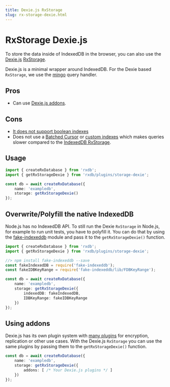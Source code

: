 ```yaml
---
title: Dexie.js RxStorage
slug: rx-storage-dexie.html
---
```


# RxStorage Dexie.js

To store the data inside of IndexedDB in the browser, you can also use the [Dexie.js](https://github.com/dexie/Dexie.js) [RxStorage](./rx-storage.md).

Dexie.js is a minimal wrapper around IndexedDB.
For the Dexie based `RxStorage`, we use the [mingo](https://github.com/kofrasa/mingo) query handler.

## Pros 
  - Can use [Dexie.js addons](https://dexie.org/docs/Tutorial/Building-Addons).

## Cons
  - [It does not support boolean indexes](#boolean-index)
  - Does not use a [Batched Cursor](./slow-indexeddb.md#batched-cursor) or [custom indexes](./slow-indexeddb.md#custom-indexes) which makes queries slower compared to the [IndexedDB RxStorage](./rx-storage-indexeddb.md).

## Usage

```ts
import { createRxDatabase } from 'rxdb';
import { getRxStorageDexie } from 'rxdb/plugins/storage-dexie';

const db = await createRxDatabase({
    name: 'exampledb',
    storage: getRxStorageDexie()
});
```


## Overwrite/Polyfill the native IndexedDB

Node.js has no IndexedDB API. To still run the Dexie `RxStorage` in Node.js, for example to run unit tests, you have to polyfill it.
You can do that by using the [fake-indexeddb](https://github.com/dumbmatter/fakeIndexedDB) module and pass it to the `getRxStorageDexie()` function.

```ts
import { createRxDatabase } from 'rxdb';
import { getRxStorageDexie } from 'rxdb/plugins/storage-dexie';

//> npm install fake-indexeddb --save
const fakeIndexedDB = require('fake-indexeddb');
const fakeIDBKeyRange = require('fake-indexeddb/lib/FDBKeyRange');

const db = await createRxDatabase({
    name: 'exampledb',
    storage: getRxStorageDexie({
        indexedDB: fakeIndexedDB,
        IDBKeyRange: fakeIDBKeyRange
    })
});

```


## Using addons

Dexie.js has its own plugin system with [many plugins](https://dexie.org/docs/DerivedWork#known-addons) for encryption, replication or other use cases. With the Dexie.js `RxStorage` you can use the same plugins by passing them to the `getRxStorageDexie()` function.

```ts
const db = await createRxDatabase({
    name: 'exampledb',
    storage: getRxStorageDexie({
        addons: [ /* Your Dexie.js plugins */ ]
    })
});
```
